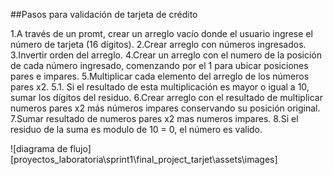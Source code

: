 ##Pasos para validación de tarjeta de crédito

1.A través de un promt, crear un arreglo vacío donde el usuario
  ingrese el número de tarjeta (16 dígitos).
2.Crear arreglo con números ingresados.
3.Invertir orden del arreglo.
4.Crear un arreglo con el numero de la posición de cada número ingresado,
  comenzando por el 1 para ubicar posiciones pares e impares.
5.Multiplicar cada elemento del arreglo de los números pares x2.
  5.1. Si el resultado de esta multiplicación es mayor o igual a 10, sumar
    los dígitos del residuo.
6.Crear arreglo con el resultado de multiplicar numeros pares x2 más números
  impares conservando su posición original.
7.Sumar resultado de numeros pares x2 mas numeros impares.
8.Si el residuo de la suma es modulo de 10 = 0, el número es valido.

![diagrama de flujo] [proyectos_laboratoria\sprint1\final_project_tarjet\assets\images]
